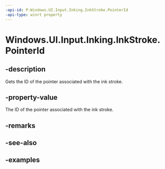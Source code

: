 ```yaml
---
-api-id: P:Windows.UI.Input.Inking.InkStroke.PointerId
-api-type: winrt property
---
```


# Windows.UI.Input.Inking.InkStroke.PointerId

<!--
public uint PointerId { get; }
-->

## -description

Gets the ID of the pointer associated with the ink stroke.

## -property-value

The ID of the pointer associated with the ink stroke.

## -remarks

## -see-also

## -examples
